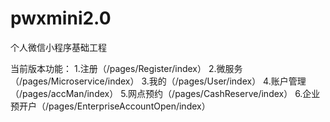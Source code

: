 # pwxmini2.0

个人微信小程序基础工程

当前版本功能：
1.注册（/pages/Register/index）
2.微服务（/pages/Microservice/index）
3.我的（/pages/User/index）
4.账户管理（/pages/accMan/index）
5.网点预约（/pages/CashReserve/index）
6.企业预开户（/pages/EnterpriseAccountOpen/index）